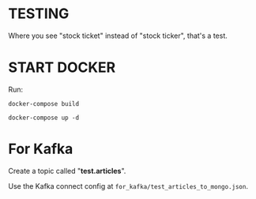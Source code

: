 # TESTING

Where you see "stock ticket" instead of "stock ticker", that's a test.

# START DOCKER

Run:
 ```
 docker-compose build

 docker-compose up -d
 ```

# For Kafka

Create a topic called "**test.articles**".

Use the Kafka connect config at  ```for_kafka/test_articles_to_mongo.json```.

